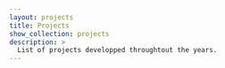 ```yaml
---
layout: projects
title: Projects
show_collection: projects
description: >
  List of projects developped throughtout the years.
---
```

